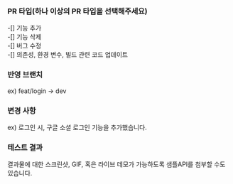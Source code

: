 ### PR 타입(하나 이상의 PR 타입을 선택해주세요)
-[] 기능 추가<br>
-[] 기능 삭제<br>
-[] 버그 수정<br>
-[] 의존성, 환경 변수, 빌드 관련 코드 업데이트<br>


### 반영 브랜치
ex) feat/login -> dev


### 변경 사항
ex) 로그인 시, 구글 소셜 로그인 기능을 추가했습니다.


### 테스트 결과
결과물에 대한 스크린샷, GIF, 혹은 라이브 데모가 가능하도록 샘플API를 첨부할 수도 있습니다.
